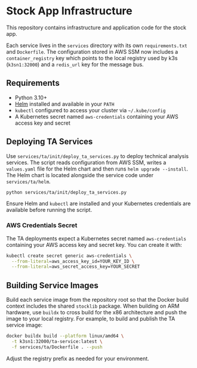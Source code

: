 # Stock App Infrastructure

This repository contains infrastructure and application code for the stock app.

Each service lives in the `services` directory with its own `requirements.txt` and `Dockerfile`.
The configuration stored in AWS SSM now includes a `container_registry` key which points to the local registry used by k3s (`k3sn1:32000`) and a `redis_url` key for the message bus.
## Requirements

- Python 3.10+
- [Helm](https://helm.sh/) installed and available in your `PATH`
- `kubectl` configured to access your cluster via `~/.kube/config`
- A Kubernetes secret named `aws-credentials` containing your AWS access key and secret

## Deploying TA Services

Use `services/ta/init/deploy_ta_services.py` to deploy technical analysis services.
The script reads configuration from AWS SSM, writes a `values.yaml` file for the
Helm chart and then runs `helm upgrade --install`.
The Helm chart is located alongside the service code under `services/ta/helm`.

```bash
python services/ta/init/deploy_ta_services.py
```

Ensure Helm and `kubectl` are installed and your Kubernetes credentials are
available before running the script.

### AWS Credentials Secret

The TA deployments expect a Kubernetes secret named `aws-credentials` containing
your AWS access key and secret key. You can create it with:

```bash
kubectl create secret generic aws-credentials \
  --from-literal=aws_access_key_id=YOUR_KEY_ID \
  --from-literal=aws_secret_access_key=YOUR_SECRET
```

## Building Service Images

Build each service image from the repository root so that the Docker build
context includes the shared `stocklib` package. When building on ARM hardware,
use `buildx` to cross build for the x86 architecture and push the image to your
local registry. For example, to build and publish the TA service image:

```bash
docker buildx build --platform linux/amd64 \
  -t k3sn1:32000/ta-service:latest \
  -f services/ta/Dockerfile . --push
```

Adjust the registry prefix as needed for your environment.
